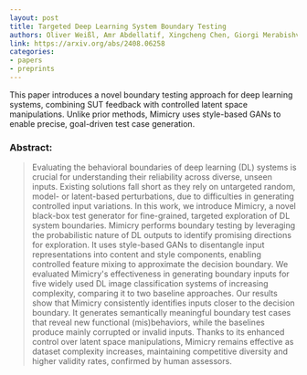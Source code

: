 ```yaml
---
layout: post
title: Targeted Deep Learning System Boundary Testing
authors: Oliver Weißl, Amr Abdellatif, Xingcheng Chen, Giorgi Merabishvili, Vincenzo Riccio, Severin Kacianka, Andrea Stocco
link: https://arxiv.org/abs/2408.06258
categories:
- papers
- preprints
---
```

This paper introduces a novel boundary testing approach for deep learning systems, combining SUT feedback with controlled latent space manipulations. Unlike prior methods, Mimicry uses style-based GANs to enable precise, goal-driven test case generation.

### Abstract:

> Evaluating the behavioral boundaries of deep learning (DL) systems is crucial for understanding their reliability across diverse, unseen inputs. Existing solutions fall short as they rely on untargeted random, model- or latent-based perturbations, due to difficulties in generating controlled input variations. In this work, we introduce Mimicry, a novel black-box test generator for fine-grained, targeted exploration of DL system boundaries. Mimicry performs boundary testing by leveraging the probabilistic nature of DL outputs to identify promising directions for exploration. It uses style-based GANs to disentangle input representations into content and style components, enabling controlled feature mixing to approximate the decision boundary. We evaluated Mimicry's effectiveness in generating boundary inputs for five widely used DL image classification systems of increasing complexity, comparing it to two baseline approaches. Our results show that Mimicry consistently identifies inputs closer to the decision boundary. It generates semantically meaningful boundary test cases that reveal new functional (mis)behaviors, while the baselines produce mainly corrupted or invalid inputs. Thanks to its enhanced control over latent space manipulations, Mimicry remains effective as dataset complexity increases, maintaining competitive diversity and higher validity rates, confirmed by human assessors.